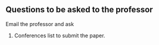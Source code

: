 ## Questions to be asked to  the professor
Email the professor and ask
1. Conferences list to submit the paper.